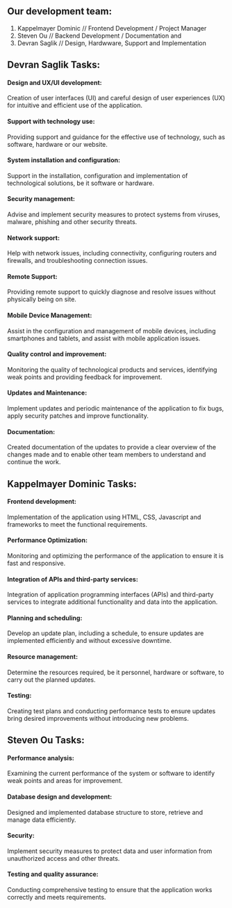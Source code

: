 ## Our development team:

1. Kappelmayer Dominic  // Frontend Development / Project Manager
2. Steven Ou            // Backend Development / Documentation and 
3. Devran Saglik        // Design, Hardwware, Support and Implementation


## Devran Saglik Tasks:

#### Design and UX/UI development:
Creation of user interfaces (UI) and careful design of user experiences (UX) for intuitive and efficient use of the application.

#### Support with technology use:
Providing support and guidance for the effective use of technology, such as software, hardware or our website.

#### System installation and configuration:
Support in the installation, configuration and implementation of technological solutions, be it software or hardware.

#### Security management:
Advise and implement security measures to protect systems from viruses, malware, phishing and other security threats.

#### Network support:
Help with network issues, including connectivity, configuring routers and firewalls, and troubleshooting connection issues.

#### Remote Support:
Providing remote support to quickly diagnose and resolve issues without physically being on site.

#### Mobile Device Management:
Assist in the configuration and management of mobile devices, including smartphones and tablets, and assist with mobile application issues.

#### Quality control and improvement:
Monitoring the quality of technological products and services, identifying weak points and providing feedback for improvement.

#### Updates and Maintenance:
Implement updates and periodic maintenance of the application to fix bugs, apply security patches and improve functionality.

#### Documentation:
Created documentation of the updates to provide a clear overview of the changes made and to enable other team members to understand and continue the work.



## Kappelmayer Dominic Tasks:

#### Frontend development:
Implementation of the application using HTML, CSS, Javascript ​​and frameworks to meet the functional requirements.

#### Performance Optimization:
Monitoring and optimizing the performance of the application to ensure it is fast and responsive.

#### Integration of APIs and third-party services:
Integration of application programming interfaces (APIs) and third-party services to integrate additional functionality and data into the application.

#### Planning and scheduling:
Develop an update plan, including a schedule, to ensure updates are implemented efficiently and without excessive downtime.

#### Resource management:
Determine the resources required, be it personnel, hardware or software, to carry out the planned updates.

#### Testing:
Creating test plans and conducting performance tests to ensure updates bring desired improvements without introducing new problems.



## Steven Ou Tasks:

#### Performance analysis:
Examining the current performance of the system or software to identify weak points and areas for improvement.

#### Database design and development:
Designed and implemented database structure to store, retrieve and manage data efficiently.

#### Security:
Implement security measures to protect data and user information from unauthorized access and other threats.

#### Testing and quality assurance:
Conducting comprehensive testing to ensure that the application works correctly and meets requirements.
